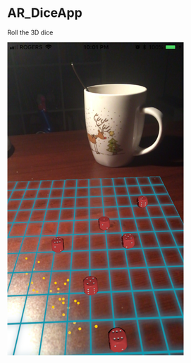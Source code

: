 # AR_DiceApp
Roll the 3D dice

<img src="https://github.com/spinarunsal/AR_DiceApp/blob/master/ARDicee/art.scnassets/arDice.png" width="400">


